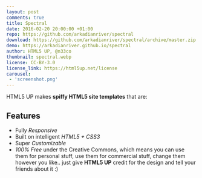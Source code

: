 ```yaml
---
layout: post
comments: true
title: Spectral
date: 2016-02-20 20:00:00 +01:00
repo: https://github.com/arkadianriver/spectral
download: https://github.com/arkadianriver/spectral/archive/master.zip
demo: https://arkadianriver.github.io/spectral
author: HTML5 UP, @n33co
thumbnail: spectral.webp
license: CC-BY-3.0
license_link: https://html5up.net/license
carousel:
 - 'screenshot.png'
---
```


HTML5 UP makes **spiffy HTML5 site templates** that are:

## Features

* Fully _Responsive_
* Built on intelligent _HTML5 + CSS3_
* Super _Customizable_
* _100% Free_ under the Creative Commons, which means you can use them for personal stuff, use them for commercial stuff, change them however you like.. just give **HTML5 UP** credit for the design and tell your friends about it :)
